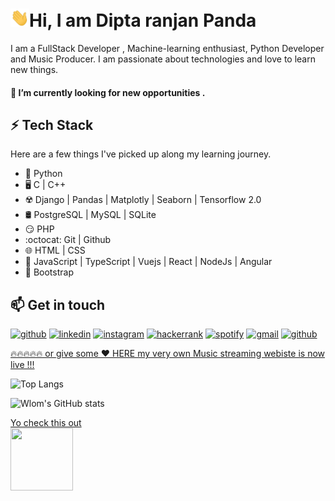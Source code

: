 
# <img src="https://raw.githubusercontent.com/ABSphreak/ABSphreak/master/gifs/Hi.gif" width="30px">Hi, I am Dipta ranjan Panda 

I am a  FullStack Developer , Machine-learning enthusiast, Python Developer and Music Producer. I am passionate about technologies and love to learn new things.

#### 🔭 I’m currently looking for new opportunities .


## ⚡ Tech Stack

Here are a few things I've picked up along my learning journey.

* 🐍 Python  
* 🖥 C | C++
* ☢️ Django | Pandas | Matplotly | Seaborn | Tensorflow 2.0
* 🛢️ PostgreSQL | MySQL | SQLite 
* 😏 PHP
* :octocat: Git | Github
* 🌐 HTML | CSS
* 💠 JavaScript | TypeScript | Vuejs | React | NodeJs | Angular 
* 📱 Bootstrap

## 📫 Get in touch

[<img src='https://uxwing.com/github-icon/' alt='github' height='40'>](https://github.com/wlommusic)  [<img src='https://www.flaticon.com/premium-icon/icons/svg/3256/3256016.svg' alt='linkedin' height='40'>](https://www.linkedin.com/in/dipta-panda//)  [<img src='https://www.flaticon.com/premium-icon/icons/svg/3955/3955024.svg' alt='instagram' height='40'>](https://instagram.com/wlom_music/) [<img src='https://cdn.jsdelivr.net/npm/simple-icons@3.0.1/icons/hackerrank.svg' alt='hackerrank' height='40'>](https://www.hackerrank.com/diptapanda7)  [<img src='https://www.flaticon.com/premium-icon/icons/svg/2626/2626284.svg' alt='spotify' height='40'>](https://open.spotify.com/artist/3VAsl4hVBSwi1Z2Ysb9kuf?si=oJ-E0d63SHyBBr6XFK0aqQ) [<img src='https://www.flaticon.com/svg/vstatic/svg/888/888853.svg?token=exp=1616147079~hmac=396a8ab9b06b3a2df58521dcbaf9bba7' alt='gmail' height='40'>](mailto:diptapanda7@gmail.com)  [<img src='https://raw.githubusercontent.com/anuraghazra/anuraghazra/master/assets/discord-round.svg' alt='github' height='40'>](https://discord.gg/NarJukR7zB)  

    
  [🔥🔥🔥🔥🔥 or give some ♥ HERE my very own Music streaming webiste is now live !!!](https://wlommusic.github.io/Frontend-music-streaming/index.html) 



![Top Langs](https://github-readme-stats.vercel.app/api/top-langs/?username=wlommusic&hide=css,scss&langs_count=8&exclude_repo=Lime_Senpai&layout=compact)



![Wlom's GitHub stats](https://github-readme-stats.vercel.app/api?username=wlommusic&show_icons=true&theme=radical)



[Yo check this out](https://open.spotify.com/artist/3VAsl4hVBSwi1Z2Ysb9kuf?si=oJ-E0d63SHyBBr6XFK0aqQ)
<br>
<img src="https://media.giphy.com/media/tqfS3mgQU28ko/giphy.gif" width="100px" height="100px">


 

